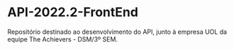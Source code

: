 # API-2022.2-FrontEnd
Repositório destinado ao desenvolvimento do API, junto à empresa UOL da equipe The Achievers - DSM/3º SEM.
